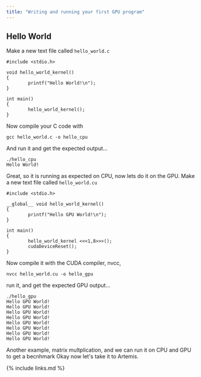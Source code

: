 ```yaml
---
title: "Writing and running your first GPU program"
---
```


## Hello World

Make a new text file called ```hello_world.c```


```
#include <stdio.h>

void hello_world_kernel()
{
        printf("Hello World!\n");
}

int main()
{
        hello_world_kernel();
}
```

Now compile your C code with

```gcc hello_world.c -o hello_cpu```

And run it and get the expected output...
```
./hello_cpu
Hello World!
```

Great, so it is running as expected on CPU, now lets do it on the GPU. Make a new text file called ```hello_world.cu``` 

```
#include <stdio.h>

__global__ void hello_world_kernel()
{
        printf("Hello GPU World!\n");
}

int main()
{
        hello_world_kernel <<<1,8>>>();
        cudaDeviceReset();
}
```

Now compile it with the CUDA compiler, nvcc,

```nvcc hello_world.cu -o hello_gpu```

run it, and get the expected GPU output...

```
./hello_gpu
Hello GPU World!
Hello GPU World!
Hello GPU World!
Hello GPU World!
Hello GPU World!
Hello GPU World!
Hello GPU World!
Hello GPU World!
```

Another example, matrix multplication, and we can run it on CPU and GPU to get a becnhmark
Okay now let's take it to Artemis.



{% include links.md %}
